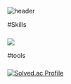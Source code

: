 ![header](https://capsule-render.vercel.app/api?type=Waving&color=gradient&text=%20QAQA%20&height=200&fontSize=50&textBg=true)

#Skills
###
<img src="https://img.shields.io/badge/Java-007396?style=flat&logo=Java&logoColor=white" />

#tools
###


###
[![Solved.ac Profile](http://mazassumnida.wtf/api/v2/generate_badge?boj=qpale)](https://solved.ac/qpale/)
